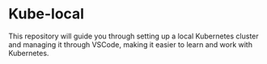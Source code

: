 # Kube-local
This repository will guide you through setting up a local Kubernetes cluster and managing it through VSCode, making it easier to learn and work with Kubernetes.
